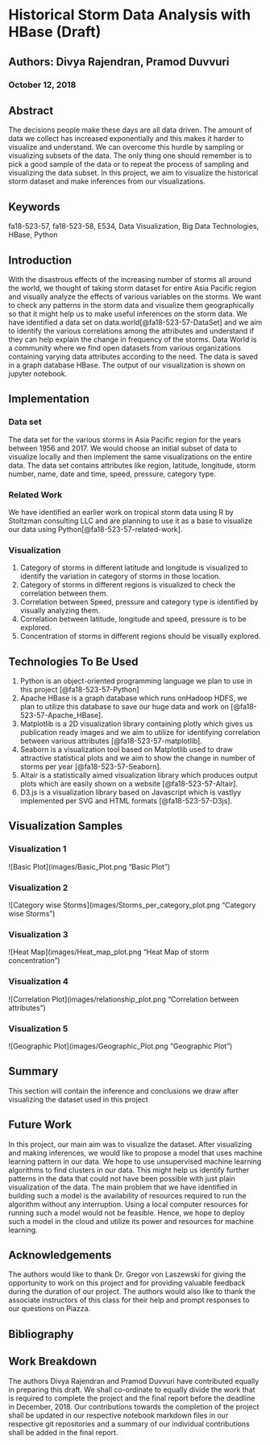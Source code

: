# Historical Storm Data Analysis with HBase (Draft)
## Authors: Divya Rajendran, Pramod Duvvuri
### October 12, 2018

## Abstract
The decisions people make these days are all data driven. The amount of data we collect has increased exponentially and this makes it harder to visualize and understand. We can overcome this hurdle by sampling or visualizing subsets of the data. The only thing one should remember is to pick a good sample of the data or to repeat the process of sampling and visualizing the data subset. In this project, we aim to visualize the historical storm dataset and make inferences from our visualizations.

## Keywords
fa18-523-57, fa18-523-58, E534, Data Visualization, Big Data Technologies, HBase, Python

## Introduction

With the disastrous effects of the increasing number of storms all around the world, we thought of taking storm dataset for entire Asia Pacific region and visually analyze the effects of various variables on the storms. We want to check any patterns in the storm data and visualize them geographically so that it might help us to make useful inferences on the storm data. We have identified a data set on data.world[@fa18-523-57-DataSet] and we aim to identify the various correlations among the attributes and understand if they can help explain the change in frequency of the storms. Data World is a community where we find open datasets from various organizations containing varying data attributes according to the need. The data is saved in a graph database HBase. The output of our visualization is shown on jupyter notebook.


## Implementation
### Data set
The data set for the various storms in Asia Pacific region for the years between 1956 and 2017. We would choose an initial subset of data to visualize locally and then implement the same visualizations on the entire data. The data set contains attributes like region, latitude, longitude, storm number, name, date and time, speed, pressure, category type.

### Related Work
We have identified an earlier work on tropical storm data using R by Stoltzman consulting LLC and are planning to use it as a base to visualize our data using Python[@fa18-523-57-related-work].

### Visualization
1.	Category of storms in different latitude and longitude is visualized to identify the variation in category of storms in those location.
2.	Category of storms in different regions is visualized to check the correlation between them.
3.	Correlation between Speed, pressure and category type is identified by visually analyzing them.
4.	Correlation between latitude, longitude and speed, pressure is to be explored.
5.	Concentration of storms in different regions should be visually explored.

## Technologies To Be Used
1.	Python is an object-oriented programming language we plan to use in this project [@fa18-523-57-Python]
2.	Apache HBase is a graph database which runs onHadoop HDFS, we plan to utilize this database to save our huge data and work on [@fa18-523-57-Apache_HBase].
3.	Matplotlib is a 2D visualization library containing plotly which gives us publication ready images and we aim to utilize for identifying correlation between various attributes [@fa18-523-57-matplotlib].
4.	Seaborn is a visualization tool based on Matplotlib used to draw attractive statistical plots and we aim to show the change in number of storms per year [@fa18-523-57-Seaborn].
5.	Altair is a statistically aimed visualization library which produces output plots which are easily shown on a website [@fa18-523-57-Altair].
6.	D3.js is a visualization library based on Javascript which is vastlyy implemented per SVG and HTML formats [@fa18-523-57-D3js].

## Visualization Samples
### Visualization 1
![Basic Plot](images/Basic_Plot.png “Basic Plot”)
### Visualization 2
![Category wise Storms](images/Storms_per_category_plot.png “Category wise Storms”)
### Visualization 3
![Heat Map](images/Heat_map_plot.png “Heat Map of storm concentration”)
### Visualization 4
![Correlation Plot](images/relationship_plot.png “Correlation between attributes”)
### Visualization 5
![Geographic Plot](images/Geographic_Plot.png “Geographic Plot”)

## Summary
This section will contain the inference and conclusions we draw after visualizing the dataset used in this project

## Future Work
In this project, our main aim was to visualize the dataset. After visualizing and making inferences, we would like to propose a model that uses machine learning pattern in our data. We hope to use unsupervised machine learning algorithms to find clusters in our data. This might help us identify further patterns in the data that could not have been possible with just plain visualization of the data. The main problem that we have identified in building such a model is the availability of resources required to run the algorithm without any interruption. Using a local computer resources for running such a model would not be feasible. Hence, we hope to deploy such a model in the cloud and utilize its power and resources for machine learning.

## Acknowledgements
The authors would like to thank Dr. Gregor von Laszewski for giving the opportunity to work on this project and for providing valuable feedback during the duration of our project. The authors would also like to thank the associate instructors of this class for their help and prompt responses to our questions on Piazza.

## Bibliography

## Work Breakdown
The authors Divya Rajendran and Pramod Duvvuri have contributed equally in preparing this draft. We shall co-ordinate to equally divide the work that is required to complete the project and the final report before the deadline in December, 2018. Our contributions towards the completion of the project shall be updated in our respective notebook markdown files in our respective git repositories and a summary of our individual contributions shall be added in the final report.
